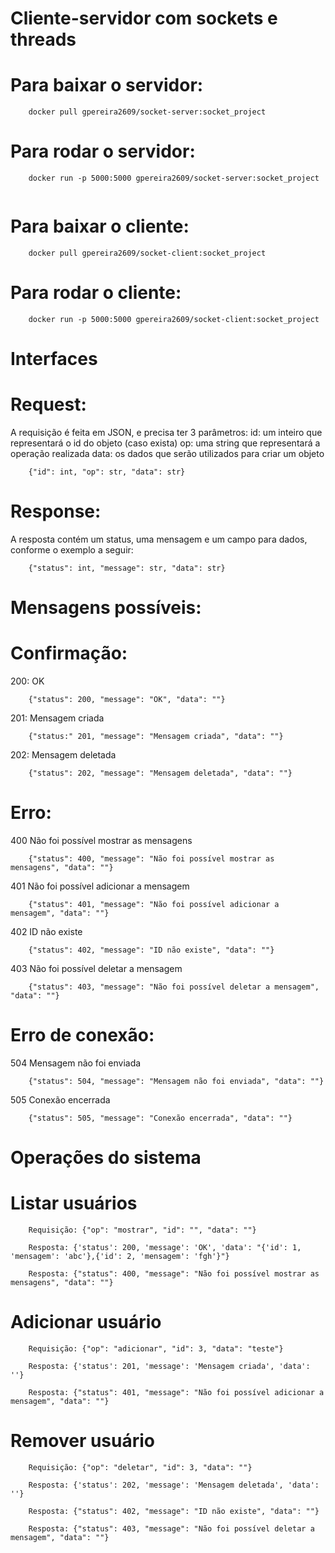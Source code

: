 # Cliente-servidor com sockets e threads

# Para baixar o servidor:
```
	docker pull gpereira2609/socket-server:socket_project
```
# Para rodar o servidor:
```
	docker run -p 5000:5000 gpereira2609/socket-server:socket_project
	
```
# Para baixar o cliente:
```
	docker pull gpereira2609/socket-client:socket_project
```
# Para rodar o cliente:
``` 
	docker run -p 5000:5000 gpereira2609/socket-client:socket_project
```

# Interfaces 

# Request:
A requisição é feita em JSON, e precisa ter 3 parâmetros:
id: um inteiro que representará o id do objeto (caso exista)
op: uma string que representará a operação realizada
data: os dados que serão utilizados para criar um objeto
```
	{"id": int, "op": str, "data": str}
```


# Response:
A resposta contém um status, uma mensagem e um campo para dados, conforme o exemplo a seguir:
```
	{"status": int, "message": str, "data": str}
```

# Mensagens possíveis:
# Confirmação:
200: OK
```
	{"status": 200, "message": "OK", "data": ""}
```
201: Mensagem criada
```
	{"status:" 201, "message": "Mensagem criada", "data": ""}
```
202: Mensagem deletada
```
	{"status": 202, "message": "Mensagem deletada", "data": ""}
```

# Erro:
400 Não foi possível mostrar as mensagens
```
	{"status": 400, "message": "Não foi possível mostrar as mensagens", "data": ""}
```
401 Não foi possível adicionar a mensagem
```
	{"status": 401, "message": "Não foi possível adicionar a mensagem", "data": ""}
```
402 ID não existe
```
	{"status": 402, "message": "ID não existe", "data": ""}
```
403 Não foi possível deletar a mensagem
```
	{"status": 403, "message": "Não foi possível deletar a mensagem", "data": ""}
```

# Erro de conexão:
504 Mensagem não foi enviada
```
	{"status": 504, "message": "Mensagem não foi enviada", "data": ""}
```

505 Conexão encerrada
```
	{"status": 505, "message": "Conexão encerrada", "data": ""}
```

# Operações do sistema

# Listar usuários
```
	Requisição: {"op": "mostrar", "id": "", "data": ""}
	
	Resposta: {'status': 200, 'message': 'OK', 'data': "{'id': 1, 'mensagem': 'abc'},{'id': 2, 'mensagem': 'fgh'}"}
	
	Resposta: {"status": 400, "message": "Não foi possível mostrar as mensagens", "data": ""}
```
# Adicionar usuário
```
	Requisição: {"op": "adicionar", "id": 3, "data": "teste"}
	
	Resposta: {'status': 201, 'message': 'Mensagem criada', 'data': ''}
	
	Resposta: {"status": 401, "message": "Não foi possível adicionar a mensagem", "data": ""}
```
# Remover usuário
```
	Requisição: {"op": "deletar", "id": 3, "data": ""}
	
	Resposta: {'status': 202, 'message': 'Mensagem deletada', 'data': ''}
	
	Resposta: {"status": 402, "message": "ID não existe", "data": ""}
	
	Resposta: {"status": 403, "message": "Não foi possível deletar a mensagem", "data": ""}
```
